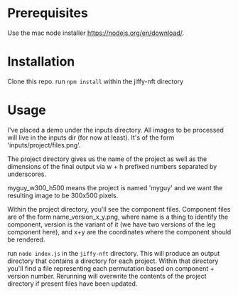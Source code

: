 # Prerequisites
Use the mac node installer https://nodejs.org/en/download/.

# Installation
Clone this repo.
run `npm install` within the jiffy-nft directory

# Usage
I've placed a demo under the inputs directory. All images to be processed will live in the inputs dir (for now at least). It's of the form 'inputs/project/files.png'.

The project directory gives us the name of the project as well as the dimensions of the final output via w + h prefixed numbers separated by underscores.

myguy_w300_h500 means the project is named 'myguy' and we want the resulting image to be 300x500 pixels.

Within the project directory, you'll see the component files. Component files are of the form name_version_x_y.png, where name is a thing to identify the component, version is the variant of it (we have two versions of the leg component here), and x+y are the coordinates where the component should be rendered.

run `node index.js` in the `jiffy-nft` directory. This will produce an output directory that contains a directory for each project. Within that directory you'll find a file representing each permutation based on component + version number. Rerunning will overwrite the contents of the project directory if present files have been updated.
